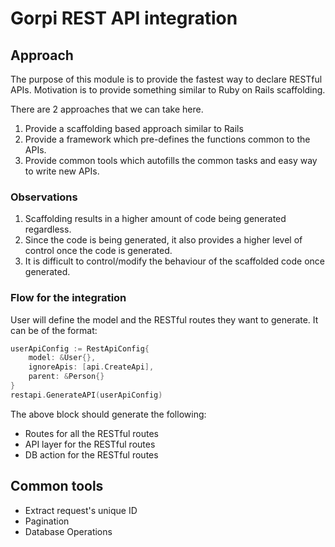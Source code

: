 # Gorpi REST API integration

## Approach
The purpose of this module is to provide the fastest
way to declare RESTful APIs. Motivation is to provide
something similar to Ruby on Rails scaffolding.

There are 2 approaches that we can take here.
1. Provide a scaffolding based approach similar to Rails
2. Provide a framework which pre-defines the functions common
to the APIs.
3. Provide common tools which autofills the common tasks and easy way to
write new APIs.


### Observations
1. Scaffolding results in a higher amount of code being generated
regardless.
2. Since the code is being generated, it also
provides a higher level of control once the code is generated.
3. It is difficult to control/modify the behaviour of the scaffolded
code once generated.

### Flow for the integration
User will define the model and the RESTful routes they want to generate.
It can be of the format:
```go
userApiConfig := RestApiConfig{
    model: &User{},
    ignoreApis: [api.CreateApi],
    parent: &Person{}
}
restapi.GenerateAPI(userApiConfig)
```

The above block should generate the following:
- Routes for all the RESTful routes
- API layer for the RESTful routes
- DB action for the RESTful routes

## Common tools

- Extract request's unique ID
- Pagination 
- Database Operations
